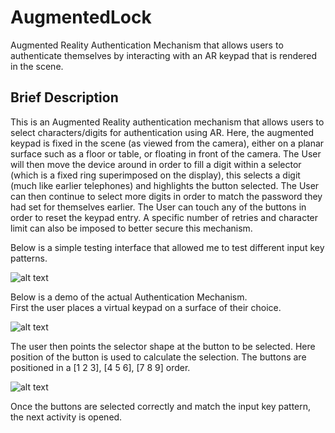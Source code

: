 # AugmentedLock

Augmented Reality Authentication Mechanism that allows users to authenticate themselves by interacting with an AR keypad that is rendered in the scene.

## Brief Description
This is an Augmented Reality authentication mechanism that allows users to select characters/digits for authentication using AR. Here, the augmented keypad is fixed in the scene (as viewed from the camera), either on a planar surface such as a floor or table, or floating in front of the camera. The User will then move the device around in order to fill a digit within a selector (which is a fixed ring superimposed on the display), this selects a digit (much like earlier telephones) and highlights the button selected. The User can then continue to select more digits in order to match the password they had set for themselves earlier. The User can touch any of the buttons in order to reset the keypad entry. A specific number of retries and character limit can also be imposed to better secure this mechanism.

Below is a simple testing interface that allowed me to test different input key patterns.

![alt text](https://github.com/dani-amirtharaj/AugmentedLock/blob/master/gif/2yi5ze.gif "Part 1")

Below is a demo of the actual Authentication Mechanism. <br/>
First the user places a virtual keypad on a surface of their choice.

![alt text](https://github.com/dani-amirtharaj/AugmentedLock/blob/master/gif/2yi7m4.gif "Part 2")

The user then points the selector shape at the button to be selected. Here position of the button is used to calculate the selection. The buttons are positioned in a [1 2 3], [4 5 6], [7 8 9] order. 

![alt text](https://github.com/dani-amirtharaj/AugmentedLock/blob/master/gif/2yi6et.gif "Part 3")

Once the buttons are selected correctly and match the input key pattern, the next activity is opened.
